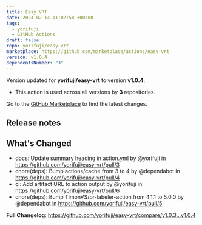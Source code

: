 ```yaml
---
title: Easy VRT
date: 2024-02-14 11:02:58 +00:00
tags:
  - yorifuji
  - GitHub Actions
draft: false
repo: yorifuji/easy-vrt
marketplace: https://github.com/marketplace/actions/easy-vrt
version: v1.0.4
dependentsNumber: "3"
---
```



Version updated for **yorifuji/easy-vrt** to version **v1.0.4**.
- This action is used across all versions by **3** repositories.

Go to the [GitHub Marketplace](https://github.com/marketplace/actions/easy-vrt) to find the latest changes.

## Release notes

## What's Changed
* docs: Update summary heading in action.yml by @yorifuji in https://github.com/yorifuji/easy-vrt/pull/3
* chore(deps): Bump actions/cache from 3 to 4 by @dependabot in https://github.com/yorifuji/easy-vrt/pull/4
* ci: Add artifact URL to action output by @yorifuji in https://github.com/yorifuji/easy-vrt/pull/6
* chore(deps): Bump TimonVS/pr-labeler-action from 4.1.1 to 5.0.0 by @dependabot in https://github.com/yorifuji/easy-vrt/pull/5


**Full Changelog**: https://github.com/yorifuji/easy-vrt/compare/v1.0.3...v1.0.4
